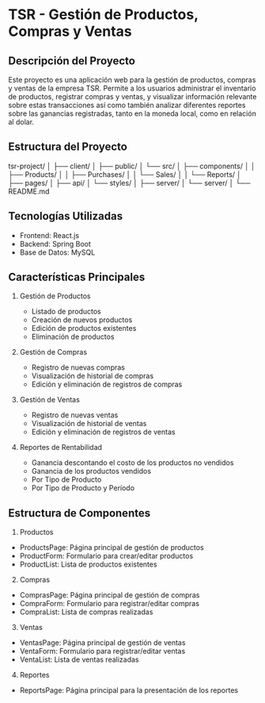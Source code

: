 # TSR - Gestión de Productos, Compras y Ventas

## Descripción del Proyecto

Este proyecto es una aplicación web para la gestión de productos, compras y ventas de la empresa TSR. Permite a los usuarios administrar el inventario de productos, registrar compras y ventas, y visualizar información relevante sobre estas transacciones así como también analizar diferentes reportes sobre las ganancias registradas, tanto en la moneda local, como en relación al dolar.

## Estructura del Proyecto
tsr-project/
│
├── client/
│   ├── public/
│   └── src/
│       ├── components/
│       │   ├── Products/
│       │   ├── Purchases/
│       │   └── Sales/
│       │   └── Reports/
│       ├── pages/
│       ├── api/
│       └── styles/
│
├── server/
│   └── server/
│
└── README.md


## Tecnologías Utilizadas

- Frontend: React.js
- Backend: Spring Boot
- Base de Datos: MySQL

## Características Principales

1. Gestión de Productos
   - Listado de productos
   - Creación de nuevos productos
   - Edición de productos existentes
   - Eliminación de productos

2. Gestión de Compras
   - Registro de nuevas compras
   - Visualización de historial de compras
   - Edición y eliminación de registros de compras

3. Gestión de Ventas
   - Registro de nuevas ventas
   - Visualización de historial de ventas
   - Edición y eliminación de registros de ventas

4. Reportes de Rentabilidad
   - Ganancia descontando el costo de los productos no vendidos
   - Ganancia de los productos vendidos
   - Por Tipo de Producto
   - Por Tipo de Producto y Período

## Estructura de Componentes

1. Productos
- ProductsPage: Página principal de gestión de productos
- ProductForm: Formulario para crear/editar productos
- ProductList: Lista de productos existentes

2. Compras
- ComprasPage: Página principal de gestión de compras
- CompraForm: Formulario para registrar/editar compras
- CompraList: Lista de compras realizadas

3. Ventas
- VentasPage: Página principal de gestión de ventas
- VentaForm: Formulario para registrar/editar ventas
- VentaList: Lista de ventas realizadas

4. Reportes
- ReportsPage: Página principal para la presentación de los reportes

